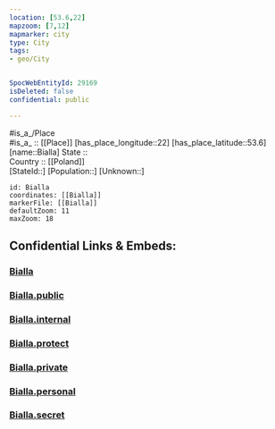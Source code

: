 ```yaml
---
location: [53.6,22] 
mapzoom: [7,12] 
mapmarker: city 
type: City
tags:
- geo/City


SpocWebEntityId: 29169
isDeleted: false
confidential: public

---
```

#is_a_/Place  
#is_a_ :: [[Place]] 
[has_place_longitude::22] 
[has_place_latitude::53.6] 
[name::Bialla] 
State ::  
Country :: [[Poland]]  
[StateId::] 
[Population::] 
[Unknown::] 


```leaflet
id: Bialla
coordinates: [[Bialla]] 
markerFile: [[Bialla]] 
defaultZoom: 11 
maxZoom: 18
```


## Confidential Links & Embeds: 

### [Bialla](/_Standards/Earth/Continent/Europe/Europe~East/Poland/Provinces~Poland/Warmian-Masurian/City/Bialla.md) 

### [Bialla.public](/_public/Earth/Continent/Europe/Europe~East/Poland/Provinces~Poland/Warmian-Masurian/City/Bialla.public.md) 

### [Bialla.internal](/_internal/Earth/Continent/Europe/Europe~East/Poland/Provinces~Poland/Warmian-Masurian/City/Bialla.internal.md) 

### [Bialla.protect](/_protect/Earth/Continent/Europe/Europe~East/Poland/Provinces~Poland/Warmian-Masurian/City/Bialla.protect.md) 

### [Bialla.private](/_private/Earth/Continent/Europe/Europe~East/Poland/Provinces~Poland/Warmian-Masurian/City/Bialla.private.md) 

### [Bialla.personal](/_personal/Earth/Continent/Europe/Europe~East/Poland/Provinces~Poland/Warmian-Masurian/City/Bialla.personal.md) 

### [Bialla.secret](/_secret/Earth/Continent/Europe/Europe~East/Poland/Provinces~Poland/Warmian-Masurian/City/Bialla.secret.md)


